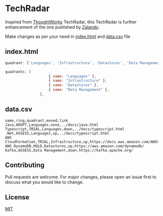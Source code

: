 # TechRadar

Inspired from [ThoughtWorks](https://www.thoughtworks.com/radar) TechRadar, this TechRadar is further enhancement of the one published by [Zalando](https://github.com/zalando/tech-radar).

Make changes as per your need in [index.html](https://github.com/neeteshp/TechRadar/blob/master/index.html) and [data.csv](https://github.com/neeteshp/TechRadar/blob/master/data.csv) file

## index.html

```js
quadrant: ['Languages', 'Infrastructure', 'Datastores', 'Data Management'].indexOf(row.quadrant),
```

```js
quadrants: [
					{ name: "Languages" },
					{ name: "Infrastructure" },
					{ name: "Datastores" },
					{ name: "Data Management" },
				],
```
## data.csv

```csv
name,ring,quadrant,moved,link
Java,ADOPT,Languages,none,../docs/java.html
Typescript,TRIAL,Languages,down,../docs/typescript.html
.Net,ASSESS,Languages,up,../docs/typescript.html
AWS CloudFormation,TRIAL,Infrastructure,up,https://docs.aws.amazon.com/AWSCloudFormation/latest/UserGuide/Welcome.html
AWS DynamoDB,HOLD,Datastores,up,https://aws.amazon.com/dynamodb/
Kafka,ASSESS,Data Management,down,https://kafka.apache.org/
```

## Contributing
Pull requests are welcome. For major changes, please open an issue first to discuss what you would like to change.


## License
[MIT](https://choosealicense.com/licenses/mit/)
